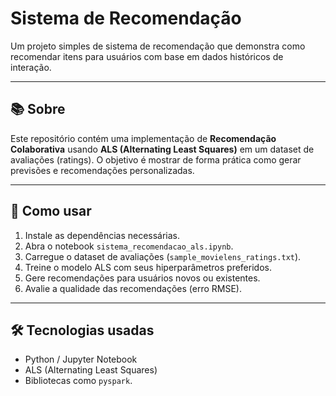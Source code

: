 # Sistema de Recomendação

Um projeto simples de sistema de recomendação que demonstra como recomendar itens para usuários com base em dados históricos de interação.

---

## 📚 Sobre

Este repositório contém uma implementação de **Recomendação Colaborativa** usando **ALS (Alternating Least Squares)** em um dataset de avaliações (ratings). O objetivo é mostrar de forma prática como gerar previsões e recomendações personalizadas.

---

## 🚀 Como usar

1. Instale as dependências necessárias.
2. Abra o notebook `sistema_recomendacao_als.ipynb`.
3. Carregue o dataset de avaliações (`sample_movielens_ratings.txt`).
4. Treine o modelo ALS com seus hiperparâmetros preferidos.
5. Gere recomendações para usuários novos ou existentes.
6. Avalie a qualidade das recomendações (erro RMSE).

---

## 🛠 Tecnologias usadas

- Python / Jupyter Notebook  
- ALS (Alternating Least Squares)  
- Bibliotecas como `pyspark`. 


